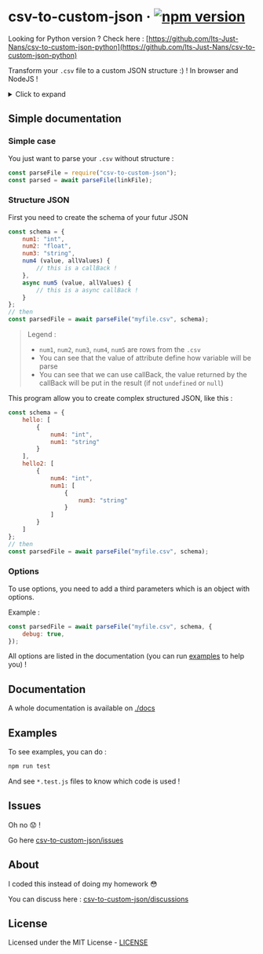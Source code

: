 # csv-to-custom-json &middot; [![npm version](https://img.shields.io/npm/v/csv-to-custom-json.svg)](https://www.npmjs.org/package/csv-to-custom-json)

Looking for Python version ? Check here : [https://github.com/Its-Just-Nans/csv-to-custom-json-python](https://github.com/Its-Just-Nans/csv-to-custom-json-python)

Transform your `.csv` file to a custom JSON structure :) ! In browser and NodeJS !

<details>
<summary>Click to expand</summary>

- [csv-to-custom-json · ](#csv-to-custom-json--)
  - [Simple documentation](#simple-documentation)
    - [Simple case](#simple-case)
    - [Structure JSON](#structure-json)
    - [Options](#options)
  - [Documentation](#documentation)
  - [Examples](#examples)
  - [Issues](#issues)
  - [About](#about)
  - [License](#license)

</details>

## Simple documentation

### Simple case

You just want to parse your `.csv` without structure :

```javascript
const parseFile = require("csv-to-custom-json");
const parsed = await parseFile(linkFile);
```

### Structure JSON

First you need to create the schema of your futur JSON

```javascript
const schema = {
    num1: "int",
    num2: "float",
    num3: "string",
    num4 (value, allValues) {
        // this is a callBack !
    },
    async num5 (value, allValues) {
        // this is a async callBack !
    }
};
// then
const parsedFile = await parseFile("myfile.csv", schema);
```

> Legend :
>
> - `num1`, `num2`, `num3`, `num4`, `num5` are rows from the `.csv`
> - You can see that the value of attribute define how variable will be parse
> - You can see that we can use callBack, the value returned by the callBack will be put in the result (if not `undefined` or `null`)

This program allow you to create complex structured JSON, like this :

```javascript
const schema = {
    hello: [
        {
            num4: "int",
            num1: "string"
        }
    ],
    hello2: [
        {
            num4: "int",
            num1: [
                {
                    num3: "string"
                }
            ]
        }
    ]
};
// then
const parsedFile = await parseFile("myfile.csv", schema);
```

### Options

To use options, you need to add a third parameters which is an object with options.

Example :

```javascript
const parsedFile = await parseFile("myfile.csv", schema, {
    debug: true,
});
```

All options are listed in the documentation (you can run [examples](#examples) to help you) !

## Documentation

A whole documentation is available on [./docs](./docs)

## Examples

To see examples, you can do :

```sh
npm run test
```

And see `*.test.js` files to know which code is used !

## Issues

Oh no 😟 !

Go here [csv-to-custom-json/issues](https://github.com/Its-Just-Nans/csv-to-custom-json/issues)

## About

I coded this instead of doing my homework 😳

You can discuss here : [csv-to-custom-json/discussions](https://github.com/Its-Just-Nans/csv-to-custom-json/discussions)

## License

Licensed under the MIT License - [LICENSE](LICENSE)
